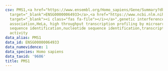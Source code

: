 ```yaml
---
csv: PMS1,<a href="https://www.ensembl.org/Homo_sapiens/Gene/Summary?db=core;g=ENSG00000064933"
  target="_blank">ENSG00000064933</a>,<a href="https://www.ncbi.nlm.nih.gov/pubmed/17216044"
  target="_blank"><i class="fas fa-file"></i></a>",genetic interference,functional
  association,HeLa, high throughput transcription profiling by microarray,nucleotide
  sequence identification,nucleotide sequence identification,transcriptional regulation,down-regulates
  activity
data_alias: PMS1
data_id: ENSG00000064933
data_numevidence: 1
data_species: Homo sapiens
data_taxid: '9606'
title: PMS1
---
```

